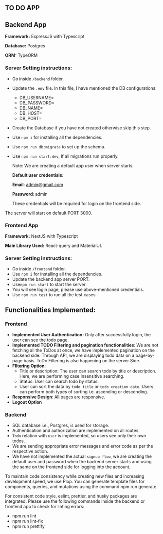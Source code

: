 ## TO DO APP ##

## Backend App ##

**Framework:** ExpressJS with Typescript

**Database:** Postgres

**ORM:** TypeORM 

### Server Setting instructions: ###

- Go inside `/backend` folder.
- Update the `.env` file. In this file, I have mentioned the DB configurations: 
    - DB_USERNAME=
    - DB_PASSWORD=
    - DB_NAME=
    - DB_HOST=
    - DB_PORT=
- Create the Database if you have not created otherwise skip this step.
- Use `npm i` for installing all the dependencies.
- Use `npm run db:migrate` to set up the schema.
- Use `npm run start:dev`, If all migrations run properly.

  Note: We are creating a default app user when server starts. 
  
  **Default user credentials:**

  **Email**: admin@gmail.com

  **Password**: admin
  
  These credentials will be required for login on the frontend side.

The server will start on default PORT 3000.     

### Frontend App ###

**Framework:** NextJS with Typescript

**Main Library Used:** React-query and MaterialUI.

### Server Setting instructions: ###

- Go inside `/frontend` folder.
- Use `npm i` for installing all the dependencies.
- Update the backend app server PORT. 
- Use`npm run start` to start the server.
- You will see login page, please use above-mentioned credentials.
- Use `npm run test` to run all the test cases.

## Functionalities Implemented:

### Frontend
-  **Implemented User Authentication:** Only after successfully login, the user can see the todo page.
-  **Implemented TODO Filtering and pagination functionalities**: We are not fetching all the ToDos at once, we have implemented pagination on the backend side. Through API, we are displaying todo data on a page-by-page basis. ToDo Filtering is also happening on the server Side.
- **FIltering Option**:
  - Title or description: The user can search todo by title or description. Here, we are performing case insensitive searching.
  - Status: User can search todo by status.
  - User can sort the data by `todo title` or `todo creation date`. Users can perform both types of sorting i.e. ascending or descending.
- **Responsive Design**: All pages are responsive.
- **Logout Option**

### Backend
- SQL database i.e., Postgres, is used for storage.
- Authentication and authorization are implemented on all routes.
- `Todo` relation with `user` is implemented, so users see only their own todos.
- We are sending appropriate error messages and error code as per the respective action.
- We have not implemented the actual `signup flow`, we are creating the default user and password when the backend server starts and using the same on the frontend side for logging into the account.

To maintain code consistency while creating new files and increasing development speed, we use Plop. You can generate template files for components, queries, and mutations using the command npm run generate.

For consistent code style, eslint, prettier, and husky packages are integrated. Please use the following commands inside the backend or frontend app to check for linting errors:
- npm run lint
- npm run lint-fix
- npm run prettify
